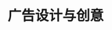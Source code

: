 ---
pageName: examination
title: 广告设计与创意
period: 2018年04月
courseID: "00755"
description: 注意事项：<br />1. 本试卷分为两部分，第一部分为选择题，第二部分为非选择题。<br />2. 应考者必须按试题顺序在答题卡指定位置上作答，答在试卷上无效。<br />3. 涂写部分、画图部分必须使用2B铅笔，书写部分必须使用黑色字迹签字笔。
sections:
  - title: 选择题
    topics: 
      - title: 单项选择题：本大题共 20 小题，每小题 1 分，共 20 分。在每小题列出的备选项中只有一项是最符合题目要求的，请将其选出。
        questions: 
          - title: 广告活动最基本的功能是
            type: radio
            options:
              - answer: 激励竞争
                isTrue: false
              - answer: 改变观念
                isTrue: false
              - answer: 促进销售
                isTrue: false
              - answer: 传播信息
                isTrue: true
          - title: 东汉时期发明植物纤维造纸的是
            type: radio
            options:
              - answer: 蔡伦
                isTrue: true
              - answer: 毕异
                isTrue: false
              - answer: 张择端
                isTrue: false
              - answer: 周慕桥
                isTrue: false
          - title: 电子出版物属于平面广告创意与设计的存在形式中的哪一种？ 
            type: radio
            options:
              - answer: 平面形式
                isTrue: false
              - answer: 立体形式
                isTrue: false
              - answer: 视频形式
                isTrue: true
              - answer: 活动形式
                isTrue: false
          - title: 以下不属于20世纪30年代上海平面广告创意与设计的主要表现手法是
            type: radio
            options:
              - answer: 彩绘法
                isTrue: false
              - answer: 名人效应法
                isTrue: false
              - answer: 比喻与象征
                isTrue: false
              - answer: 拟人法
                isTrue: true
          - title: 最早在《申报》上出现的广告产品是
            type: radio
            options:
              - answer: 五金机械
                isTrue: false
              - answer: 字画装裱店
                isTrue: false
              - answer: “戒烟丸”和“白鸽票”
                isTrue: true
              - answer: 客栈
                isTrue: false
          - title: 以下不属于平面广告创意与设计的基本架构的是
            type: radio
            options:
              - answer: 主题
                isTrue: false
              - answer: 创意
                isTrue: false
              - answer: 执行
                isTrue: false
              - answer: 图形
                isTrue: true
          - title: 以下不属于平面广告创意与设计的心理基础的是
            type: radio
            options:
              - answer: 感觉
                isTrue: false
              - answer: 知觉
                isTrue: false
              - answer: 记忆
                isTrue: true
              - answer: 想象力
                isTrue: false
          - title: 通过广告明确该产品适合某类消费者群体使用，其广告定位属于
            type: radio
            options:
              - answer: 品牌定位
                isTrue: false
              - answer: 形象定位
                isTrue: false
              - answer: 消费者定位
                isTrue: true
              - answer: 色彩定位
                isTrue: false
          - title: 视觉语言中最简洁的形态是
            type: radio
            options:
              - answer: 线
                isTrue: false
              - answer: 点
                isTrue: true
              - answer: 面
                isTrue: false
              - answer: 色彩
                isTrue: false
          - title: 广告得以产生并发展的直接原因是
            type: radio
            options:
              - answer: 广告传播有用的信息
                isTrue: false
              - answer: 广告繁荣了社会文化生活和体育事业
                isTrue: false
              - answer: 广告对经济和商业，或者说对市场带来的效应
                isTrue: true
              - answer: 广告有助于公益事业的发展
                isTrue: false
          - title: 最早承揽、发布广告的大众媒介是
            type: radio
            options:
              - answer: 电视
                isTrue: false
              - answer: 杂志
                isTrue: false
              - answer: 报纸
                isTrue: true
              - answer: 广播
                isTrue: false
          - title: 禁毒广告属于
            type: radio
            options:
              - answer: 商业广告
                isTrue: false
              - answer: 政治广告
                isTrue: false
              - answer: 盈利性广告
                isTrue: false
              - answer: 公益广告
                isTrue: true
          - title: 大度纸纸张的尺寸大小是
            type: radio
            options:
              - answer: 210mm x 297mm 
                isTrue: false
              - answer: 297mm x 420mm 
                isTrue: false
              - answer: 787mm x 1092mm
                isTrue: false
              - answer: 889mm x 1194mm
                isTrue: true
          - title: 以下不属于平装的方法的是
            type: radio
            options:
              - answer: 骑马钉
                isTrue: false
              - answer: 锁线装
                isTrue: false
              - answer: 胶装
                isTrue: false
              - answer: 上光
                isTrue: true
          - title: 在广告市场活动中，居于主导地位和提出发布广告活动的是
            type: radio
            options:
              - answer: 广告主
                isTrue: true
              - answer: 广告代理公司
                isTrue: false
              - answer: 广告媒介
                isTrue: false
              - answer: 广告受众
                isTrue: false
          - title: 以下不属于RGB色彩模式所指的颜色的是
            type: radio
            options:
              - answer: 青色
                isTrue: true
              - answer: 蓝色
                isTrue: false
              - answer: 红色
                isTrue: false
              - answer: 绿色
                isTrue: false
          - title: 以下最常用的印刷材料是
            type: radio
            options:
              - answer: 马口铁
                isTrue: false
              - answer: 纸张
                isTrue: true
              - answer: 塑料
                isTrue: false
              - answer: 皮革
                isTrue: false
          - title: 羽绒服广告中使用大面积蓝色调感染受众情绪是运用色彩的
            type: radio
            options:
              - answer: 味觉感
                isTrue: false
              - answer: 冷暖感
                isTrue: true
              - answer: 轻重感
                isTrue: false
              - answer: 软硬感
                isTrue: false
          - title: 提出著名的 5 个"W"模式的传播学家
            type: radio
            options:
              - answer: 哈罗德·拉斯韦尔
                isTrue: true
              - answer: 奥勒留·奥古斯丁
                isTrue: false
              - answer: 威尔伯·施拉姆
                isTrue: false
              - answer: 阿道斯·赫胥黎
                isTrue: false
          - title: 被称为第四媒体的是
            type: radio
            options:
              - answer: 报纸
                isTrue: false
              - answer: 广播
                isTrue: false
              - answer: 电视
                isTrue: false
              - answer: 互联网
                isTrue: true
  - title: 非选择题
    topics: 
      - title: 名词解释题：本大题共 5 小题，每小题 2 分，共 10 分。
        questions: 
          - title: 比喻法
            type: textarea
            answer: 比喻法是指将平面广告创意与设计的对象与其他自然物进行并置或类比，用以说明其表现目的。比喻法有正比与反比两种基本形式。
          - title: 设计
            type: textarea
            answer: 就是设想、运筹、计划与预算，它是人类为实现某种特定目的而进行的创造性活动。
          - title: 特技法
            type: textarea
            answer: 主要是应用数字技术和计算机技术表现平面广告创意与设计的一种手法。特技法是平面广告创意与设计执行好坏的重要因素，特技法体现出平面广告创意与设计设计者的执行力，有时直接影响到作品的最后效果。
          - title: 传播
            type: textarea
            answer: 是由以下几个因素构成的：发送者、传播渠道、信息、接收者、发送者与接收者之间的关系、效果、传播发生的场合以及信息所涉及的一系列事件。
          - title: 自由法
            type: textarea
            answer: 是一种较为自由和具有现代气息的平面广告创意与设计方法。最大的特点是具有个性化和独特性，使平面广告创意与设计具有创造性。
      - title: 判断改错题：本大题共 5 小题，每小题 4 分，共 20 分。判断下列各题划线处的正误，在＂答题卡” 的试题序号后，正确的划上 “√”; 错误的划上“X”, 并改正错误。
        questions: 
          - title: 现代广告主题<u>确定不再需要分析商品特点和优点</u>。
            type: yesOrNo
            isTrue: false
            answer: 需要分析商品特点和优点
          - title: 平面广告创意的基本元素包括<u>图形、色彩、文字、版式、设计创意</u>。
            type: yesOrNo
            isTrue: false
            answer: 形式要素和内容要素
          - title: 广告设计中应<u>尽可能地用较少的颜色去获得更完美的色彩效果</u>。
            type: yesOrNo
            isTrue: true
            answer: 
          - title: 中文文字的对齐方式是<u>假想外框的中线</u>，英文文字的对齐方式是<u>基准线对齐</u>。
            type: yesOrNo
            isTrue: true
            answer: 
          - title: CMYK色彩模式指<u>青、品红、黄和黑</u>四个颜色。
            type: yesOrNo
            isTrue: true
            answer: 
      - title: 简答题：本大题共 5 小题，每小题 6 分，共 30 分。
        questions: 
          - title: 数码制版的优点是什么？
            type: textarea
            answer: （1）文字排版能力增强；<br />（2）图像编辑快捷；<br />（3）电子分色提高图像质量；<br />（4）兼容性更好；<br />（5）电子排版更精确；<br />（6）电子文档更便捷安全。
          - title: 简述平面广告中创意与设计的原则。
            type: textarea
            answer: （1）震撼性：即平面广告创意与设计要有一种出其不意的力量，要让人过目不记忘。<br />（2）原创性：是指在客观性基础上的个性化表现，具有针对性，尽量做到『独一无二』。<br />（3）相关性：找准广告对象，才能根据广告对象的具体情况，做出各式各样的具有相关性的平面广告创意与设计。<br />（4）社会性：平面广告创意与设计的社会属性应从以下两个方面来理解：一方面，平面广告创意与设计所而对的是一定社会及社会中的人，理应遵守共同的社会道德与规范。另一方面，从平面广告创意与设计本身来看，它不仅仅具有传递广告信息与创造经济价值的作用，还担负着启迪思想和陶冶情操的责任。<br />（5）真实性：平面广告创意与设计的真实性原则体现在，不论是广告信息本身，还是其外在的表现形式，平面广告创意与设计都应是真实可信的。1995年开始实施的《中华人民共和国广告法》，其宗旨就是维护广告的真实性。<br />（6）实效性：实践是检验真理的唯一标准，一个好的平面广告创意与设计，终究要在实践中得到验证。
          - title: 平面广告创意包括哪些思维方法？
            type: textarea
            answer: （1）形象思维；<br />（2）抽象思维；<br />（3）反向思维；<br />（4）多向思维；<br />（5）系统思维；<br />（6）顿悟。
          - title: 广告设计中排列图片的方法有哪些？
            type: textarea
            answer: （1）根据图片的功能和内容来分类；<br />（2）根据图片的方向进行排列；<br />（3）根据图片的色调进行分类；<br />（4）按照拍摄角度来分。
          - title: 简述平面广告创意与设计实践的基本步骤。
            type: textarea
            answer: （1）了解述求对象；<br />（2）展开创意发想；<br />（3）发现表现路径；<br />（4）选择和拓展设计元素；<br />（5）确定表现手法；<br />（6）执行表现手法；<br />（7）反馈与修正。
      - title: 设计题：本大题共 1 小题，20 分。
        questions: 
          - title: 以 “创建文明城市” 为主题，创作一 幅平面公益广告。包括简要的设计说明。<br />要求：主题明确，信息传达准确，视觉冲击力强，画面具有良好的视觉效果。<br />材料：材料不限<br />尺寸：宽度13厘米，高度18厘米。
            type: design
---